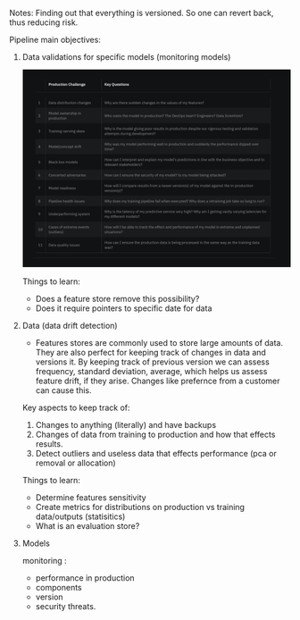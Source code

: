 Notes:
Finding out that everything is versioned. So one can revert back, thus reducing risk. 



Pipeline main objectives:
1) Data validations for specific models (monitoring models)
    
    <img src="https://raw.githubusercontent.com/Aschonn/aschonn-mlops/main/whymonitormodels.PNG">

    Things to learn: 

    - Does a feature store remove this possibility? 
    - Does it require pointers to specific date for data

2) Data (data drift detection)

    - Features stores are commonly used to store large amounts of data. They are also perfect for keeping track of changes in data and versions it. By keeping track of previous version we can assess frequency, standard deviation, average, which helps us assess feature drift, if they arise. Changes like prefernce from a customer can cause this. 
    
    Key aspects to keep track of:
    1) Changes to anything (literally) and have backups
    2) Changes of data from training to production and how that effects results.
    3) Detect outliers and useless data that effects performance (pca or removal or allocation)

    Things to learn: 
     - Determine features sensitivity
     - Create metrics for distributions on production vs training data/outputs (statisitics)
     - What is an evaluation store?



3) Models

    monitoring :
    - performance in production
    - components
    - version
    - security threats.


